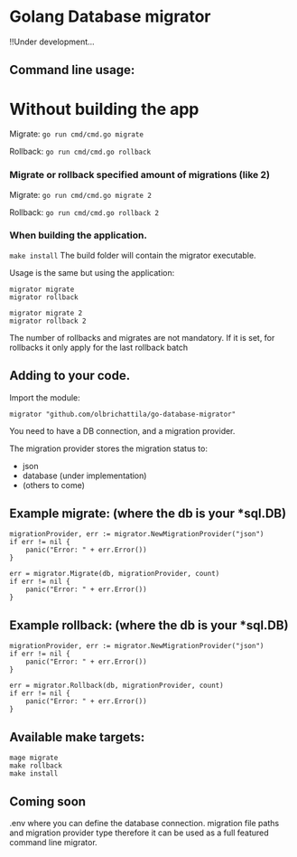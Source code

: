 # Golang Database migrator

!!Under development...

## Command line usage:

# Without building the app

Migrate:
```go run cmd/cmd.go migrate```

Rollback:
```go run cmd/cmd.go rollback```

### Migrate or rollback specified amount of migrations (like 2)

Migrate:
```go run cmd/cmd.go migrate 2```

Rollback:
```go run cmd/cmd.go rollback 2```

### When building the application.

```make install```
The build folder will contain the migrator executable.

Usage is the same but using the application:

```
migrator migrate
migrator rollback

migrator migrate 2
migrator rollback 2
```

The number of rollbacks and migrates are not mandatory.
If it is set, for rollbacks it only apply for the last rollback batch

## Adding to your code.

Import the module:

```migrator "github.com/olbrichattila/go-database-migrator"```

You need to have a DB connection, and a migration provider.

The migration provider stores the migration status to:
- json
- database (under implementation)
- (others to come)

## Example migrate: (where the db is your *sql.DB)

```
migrationProvider, err := migrator.NewMigrationProvider("json")
if err != nil {
    panic("Error: " + err.Error())
}

err = migrator.Migrate(db, migrationProvider, count)
if err != nil {
    panic("Error: " + err.Error())
}
```

## Example rollback: (where the db is your *sql.DB)
```
migrationProvider, err := migrator.NewMigrationProvider("json")
if err != nil {
    panic("Error: " + err.Error())
}

err = migrator.Rollback(db, migrationProvider, count)
if err != nil {
    panic("Error: " + err.Error())
}
```

## Available make targets:

```
mage migrate
make rollback
make install
```
## Coming soon

.env where you can define the database connection. migration file paths and migration provider type therefore it can be used as a full featured command line migrator.

